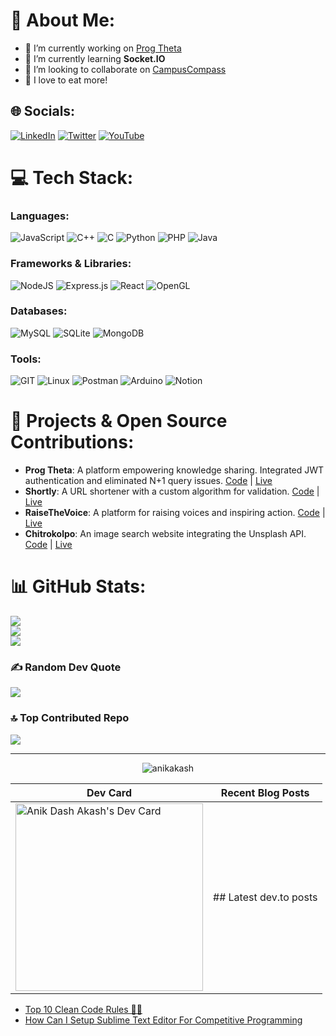 # 💫 About Me:
- 🔭 I’m currently working on [Prog Theta](https://github.com/progtheta)
- 🌱 I’m currently learning **Socket.IO**
- 🤝 I’m looking to collaborate on [CampusCompass](https://github.com/anikakash/CampusCompass)
- 🍴 I love to eat more!

## 🌐 Socials:
[![LinkedIn](https://img.shields.io/badge/LinkedIn-%230077B5.svg?logo=linkedin&logoColor=white)](https://linkedin.com/in/anikakash)
[![Twitter](https://img.shields.io/badge/Twitter-%231DA1F2.svg?logo=Twitter&logoColor=white)](https://twitter.com/anikdashakash)
[![YouTube](https://img.shields.io/badge/YouTube-%23FF0000.svg?logo=YouTube&logoColor=white)](https://youtube.com/@anikakash)

# 💻 Tech Stack:

### Languages:
![JavaScript](https://img.shields.io/badge/javascript-%23323330.svg?style=flat&logo=javascript&logoColor=%23F7DF1E) 
![C++](https://img.shields.io/badge/c++-%2300599C.svg?style=flat&logo=c%2B%2B&logoColor=white)
![C](https://img.shields.io/badge/c-%2300599C.svg?style=flat&logo=c&logoColor=white)
![Python](https://img.shields.io/badge/python-3670A0?style=flat&logo=python&logoColor=ffdd54)
![PHP](https://img.shields.io/badge/php-%23777BB4.svg?style=flat&logo=php&logoColor=white)
![Java](https://img.shields.io/badge/java-%23ED8B00.svg?style=flat&logo=java&logoColor=white)

### Frameworks & Libraries:
![NodeJS](https://img.shields.io/badge/node.js-6DA55F?style=flat&logo=node.js&logoColor=white) 
![Express.js](https://img.shields.io/badge/express.js-%23404d59.svg?style=flat&logo=express&logoColor=%2361DAFB)
![React](https://img.shields.io/badge/react-%2320232a.svg?style=flat&logo=react&logoColor=%2361DAFB)
![OpenGL](https://img.shields.io/badge/OpenGL-%23FFFFFF.svg?style=flat&logo=opengl)

### Databases:
![MySQL](https://img.shields.io/badge/mysql-%2300000f.svg?style=flat&logo=mysql&logoColor=white)
![SQLite](https://img.shields.io/badge/sqlite-%2307405e.svg?style=flat&logo=sqlite&logoColor=white)
![MongoDB](https://img.shields.io/badge/mongodb-%2347A248.svg?style=flat&logo=mongodb&logoColor=white)

### Tools:
![GIT](https://img.shields.io/badge/Git-fc6d26?style=flat&logo=git&logoColor=white)
![Linux](https://img.shields.io/badge/Linux-FCC624?style=flat&logo=linux&logoColor=black)
![Postman](https://img.shields.io/badge/Postman-FF6C37?style=flat&logo=postman&logoColor=white)
![Arduino](https://img.shields.io/badge/-Arduino-00979D?style=flat&logo=Arduino&logoColor=white)
![Notion](https://img.shields.io/badge/Notion-%23000000.svg?style=flat&logo=notion&logoColor=white)

# 🚀 Projects & Open Source Contributions:
- **Prog Theta**: A platform empowering knowledge sharing. Integrated JWT authentication and eliminated N+1 query issues. [Code](https://github.com/anikakash/ProgTheta-Blog) | [Live](https://progtheta.anikakash.me)
- **Shortly**: A URL shortener with a custom algorithm for validation. [Code](https://github.com/anikakash/Shortly) | [Live](https://shortly.anikakash.me)
- **RaiseTheVoice**: A platform for raising voices and inspiring action. [Code](https://github.com/raisethevoice/raisethevoice) | [Live](https://www.raisethevoice.net)
- **Chitrokolpo**: An image search website integrating the Unsplash API. [Code](https://github.com/anikakash/JSProjects/tree/main/ImageSearch) | [Live](https://anikakash.github.io/JSProjects/ImageSearch/)

# 📊 GitHub Stats:
![](https://github-readme-stats.vercel.app/api?username=anikakash&theme=dark&hide_border=true&include_all_commits=false&count_private=false)<br/>
![](https://github-readme-streak-stats.herokuapp.com/?user=anikakash&theme=dark&hide_border=true)<br/>
![](https://github-readme-stats.vercel.app/api/top-langs/?username=anikakash&theme=dark&hide_border=true&include_all_commits=false&count_private=false&layout=compact)

### ✍️ Random Dev Quote
![](https://quotes-github-readme.vercel.app/api?type=horizontal&theme=radical)

### 🔝 Top Contributed Repo
![](https://github-contributor-stats.vercel.app/api?username=anikakash&limit=5&theme=dark&combine_all_yearly_contributions=true)

---
<p align="center"> <img src="https://komarev.com/ghpvc/?username=anikakash&label=Profile%20views&color=0e75b6&style=flat" alt="anikakash" /></p> 

| Dev Card | Recent Blog Posts |
|----------|-------------------|
| <a href="https://app.daily.dev/anikakash"><img src="https://api.daily.dev/devcards/847d910039834805b4a581a38c6bd6f4.png?r=ds9" width="300" alt="Anik Dash Akash's Dev Card"/></a> | ## Latest dev.to posts |


- [Top 10 Clean Code Rules 🎨🚀](https://dev.to/anikakash/top-10-clean-code-rules-13i6)
- [How Can I Setup Sublime Text Editor For Competitive Programming](https://dev.to/anikakash/how-can-i-setup-sublime-text-editor-for-competitive-programming-52ga)
